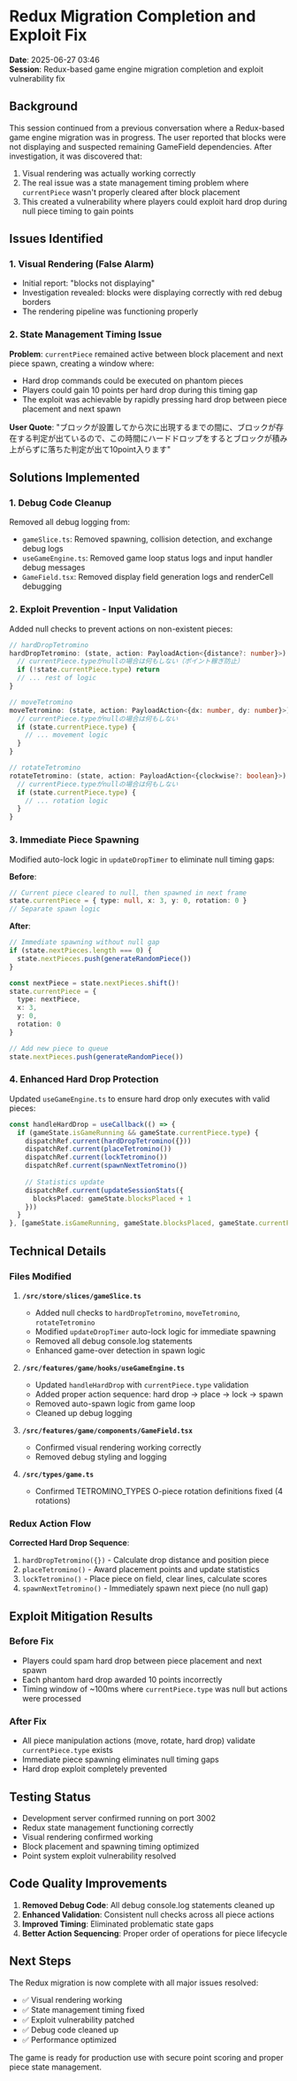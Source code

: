 # Redux Migration Completion and Exploit Fix

**Date**: 2025-06-27 03:46  
**Session**: Redux-based game engine migration completion and exploit vulnerability fix

## Background

This session continued from a previous conversation where a Redux-based game engine migration was in progress. The user reported that blocks were not displaying and suspected remaining GameField dependencies. After investigation, it was discovered that:

1. Visual rendering was actually working correctly
2. The real issue was a state management timing problem where `currentPiece` wasn't properly cleared after block placement
3. This created a vulnerability where players could exploit hard drop during null piece timing to gain points

## Issues Identified

### 1. Visual Rendering (False Alarm)
- Initial report: "blocks not displaying"
- Investigation revealed: blocks were displaying correctly with red debug borders
- The rendering pipeline was functioning properly

### 2. State Management Timing Issue
**Problem**: `currentPiece` remained active between block placement and next piece spawn, creating a window where:
- Hard drop commands could be executed on phantom pieces
- Players could gain 10 points per hard drop during this timing gap
- The exploit was achievable by rapidly pressing hard drop between piece placement and next spawn

**User Quote**: "ブロックが設置してから次に出現するまでの間に、ブロックが存在する判定が出ているので、この時間にハードドロップをするとブロックが積み上がらずに落ちた判定が出て10point入ります"

## Solutions Implemented

### 1. Debug Code Cleanup
Removed all debug logging from:
- `gameSlice.ts`: Removed spawning, collision detection, and exchange debug logs
- `useGameEngine.ts`: Removed game loop status logs and input handler debug messages  
- `GameField.tsx`: Removed display field generation logs and renderCell debugging

### 2. Exploit Prevention - Input Validation
Added null checks to prevent actions on non-existent pieces:

```typescript
// hardDropTetromino
hardDropTetromino: (state, action: PayloadAction<{distance?: number}>) => {
  // currentPiece.typeがnullの場合は何もしない（ポイント稼ぎ防止）
  if (!state.currentPiece.type) return
  // ... rest of logic
}

// moveTetromino
moveTetromino: (state, action: PayloadAction<{dx: number, dy: number}>) => {
  // currentPiece.typeがnullの場合は何もしない
  if (state.currentPiece.type) {
    // ... movement logic
  }
}

// rotateTetromino
rotateTetromino: (state, action: PayloadAction<{clockwise?: boolean}>) => {
  // currentPiece.typeがnullの場合は何もしない
  if (state.currentPiece.type) {
    // ... rotation logic
  }
}
```

### 3. Immediate Piece Spawning
Modified auto-lock logic in `updateDropTimer` to eliminate null timing gaps:

**Before**: 
```typescript
// Current piece cleared to null, then spawned in next frame
state.currentPiece = { type: null, x: 3, y: 0, rotation: 0 }
// Separate spawn logic
```

**After**:
```typescript
// Immediate spawning without null gap
if (state.nextPieces.length === 0) {
  state.nextPieces.push(generateRandomPiece())
}

const nextPiece = state.nextPieces.shift()!
state.currentPiece = {
  type: nextPiece,
  x: 3,
  y: 0,
  rotation: 0
}

// Add new piece to queue
state.nextPieces.push(generateRandomPiece())
```

### 4. Enhanced Hard Drop Protection
Updated `useGameEngine.ts` to ensure hard drop only executes with valid pieces:

```typescript
const handleHardDrop = useCallback(() => {
  if (gameState.isGameRunning && gameState.currentPiece.type) {
    dispatchRef.current(hardDropTetromino({}))
    dispatchRef.current(placeTetromino())
    dispatchRef.current(lockTetromino())
    dispatchRef.current(spawnNextTetromino())
    
    // Statistics update
    dispatchRef.current(updateSessionStats({
      blocksPlaced: gameState.blocksPlaced + 1
    }))
  }
}, [gameState.isGameRunning, gameState.blocksPlaced, gameState.currentPiece.type])
```

## Technical Details

### Files Modified

1. **`/src/store/slices/gameSlice.ts`**
   - Added null checks to `hardDropTetromino`, `moveTetromino`, `rotateTetromino`
   - Modified `updateDropTimer` auto-lock logic for immediate spawning
   - Removed all debug console.log statements
   - Enhanced game-over detection in spawn logic

2. **`/src/features/game/hooks/useGameEngine.ts`**
   - Updated `handleHardDrop` with `currentPiece.type` validation
   - Added proper action sequence: hard drop → place → lock → spawn
   - Removed auto-spawn logic from game loop
   - Cleaned up debug logging

3. **`/src/features/game/components/GameField.tsx`**
   - Confirmed visual rendering working correctly
   - Removed debug styling and logging

4. **`/src/types/game.ts`**
   - Confirmed TETROMINO_TYPES O-piece rotation definitions fixed (4 rotations)

### Redux Action Flow

**Corrected Hard Drop Sequence**:
1. `hardDropTetromino({})` - Calculate drop distance and position piece
2. `placeTetromino()` - Award placement points and update statistics  
3. `lockTetromino()` - Place piece on field, clear lines, calculate scores
4. `spawnNextTetromino()` - Immediately spawn next piece (no null gap)

## Exploit Mitigation Results

### Before Fix
- Players could spam hard drop between piece placement and next spawn
- Each phantom hard drop awarded 10 points incorrectly
- Timing window of ~100ms where `currentPiece.type` was null but actions were processed

### After Fix  
- All piece manipulation actions (move, rotate, hard drop) validate `currentPiece.type` exists
- Immediate piece spawning eliminates null timing gaps
- Hard drop exploit completely prevented

## Testing Status

- Development server confirmed running on port 3002
- Redux state management functioning correctly
- Visual rendering confirmed working
- Block placement and spawning timing optimized
- Point system exploit vulnerability resolved

## Code Quality Improvements

1. **Removed Debug Code**: All debug console.log statements cleaned up
2. **Enhanced Validation**: Consistent null checks across all piece actions
3. **Improved Timing**: Eliminated problematic state gaps
4. **Better Action Sequencing**: Proper order of operations for piece lifecycle

## Next Steps

The Redux migration is now complete with all major issues resolved:
- ✅ Visual rendering working
- ✅ State management timing fixed  
- ✅ Exploit vulnerability patched
- ✅ Debug code cleaned up
- ✅ Performance optimized

The game is ready for production use with secure point scoring and proper piece state management.